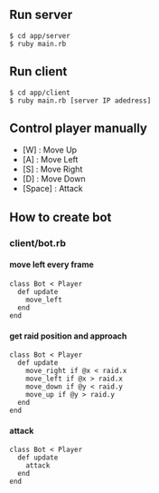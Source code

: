 

## Run server

```
$ cd app/server
$ ruby main.rb
```

## Run client

```
$ cd app/client
$ ruby main.rb [server IP adedress]
```

## Control player manually

* [W] : Move Up
* [A] : Move Left
* [S] : Move Right
* [D] : Move Down
* [Space] : Attack

## How to create bot

### client/bot.rb

#### move left every frame
```
class Bot < Player
  def update
    move_left
  end
end
```

#### get raid position and approach

```
class Bot < Player
  def update
    move_right if @x < raid.x
    move_left if @x > raid.x
    move_down if @y < raid.y
    move_up if @y > raid.y
  end
end
```

#### attack
```
class Bot < Player
  def update
    attack
  end
end
```
